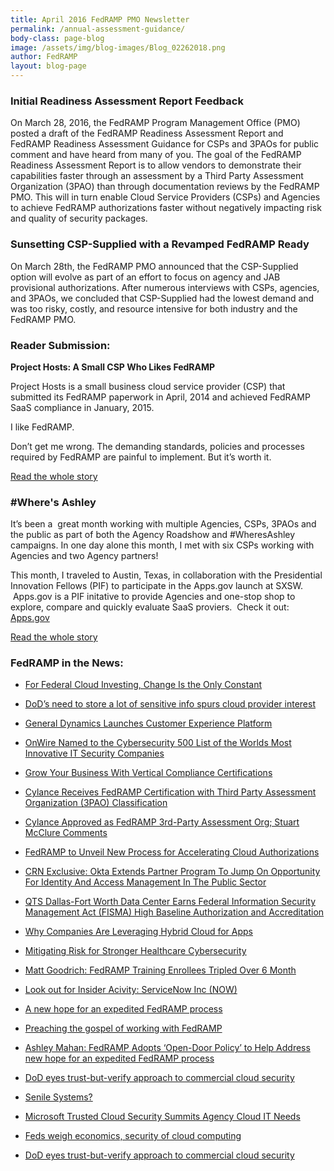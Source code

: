 ```yaml
---
title: April 2016 FedRAMP PMO Newsletter
permalink: /annual-assessment-guidance/
body-class: page-blog
image: /assets/img/blog-images/Blog_02262018.png
author: FedRAMP
layout: blog-page
---
```

### Initial Readiness Assessment Report Feedback

On March 28, 2016, the FedRAMP Program Management Office (PMO) posted a draft of the FedRAMP Readiness Assessment Report and FedRAMP Readiness Assessment Guidance for CSPs and 3PAOs for public comment and have heard from many of you. The goal of the FedRAMP Readiness Assessment Report is to allow vendors to demonstrate their capabilities faster through an assessment by a Third Party Assessment Organization (3PAO) than through documentation reviews by the FedRAMP PMO. This will in turn enable Cloud Service Providers (CSPs) and Agencies to achieve FedRAMP authorizations faster without negatively impacting risk and quality of security packages.

### Sunsetting CSP-Supplied with a Revamped FedRAMP Ready

On March 28th, the FedRAMP PMO announced that the CSP-Supplied option will evolve as part of an effort to focus on agency and JAB provisional authorizations. After numerous interviews with CSPs, agencies, and 3PAOs, we concluded that CSP-Supplied had the lowest demand and was too risky, costly, and resource intensive for both industry and the FedRAMP PMO.

### Reader Submission: 

**Project Hosts: A Small CSP Who Likes FedRAMP**

Project Hosts is a small business cloud service provider (CSP) that submitted its FedRAMP paperwork in April, 2014 and achieved FedRAMP SaaS compliance in January, 2015.

I like FedRAMP.

Don’t get me wrong. The demanding standards, policies and processes required by FedRAMP are painful to implement. But it’s worth it.

[Read the whole story](https://www.fedramp.gov/project-hosts-a-small-csp-who-likes-fedramp/)

### #Where's Ashley

It’s been a  great month working with multiple Agencies, CSPs, 3PAOs and the public as part of both the Agency Roadshow and #WheresAshley campaigns. In one day alone this month, I met with six CSPs working with Agencies and two Agency partners!

This month, I traveled to Austin, Texas, in collaboration with the Presidential Innovation Fellows (PIF) to participate in the Apps.gov launch at SXSW.  Apps.gov is a PIF initative to provide Agencies and one-stop shop to explore, compare and quickly evaluate SaaS proviers.  Check it out: [Apps.gov](https://apps.gov)

[Read the whole story](https://www.fedramp.gov/wheres-ashley/)

### FedRAMP in the News:

* [For Federal Cloud Investing, Change Is the Only Constant](http://www.ecommercetimes.com/story/83191.html)

* [DoD’s need to store a lot of sensitive info spurs cloud provider interest](http://federalnewsradio.com/defense/2016/03/dods-need-store-lot-sensitive-info-spurs-cloud-provider-interest/)

* [General Dynamics Launches Customer Experience Platform](http://www.destinationcrm.com/Articles/CRM-News/CRM-Across-the-Wire/General-Dynamics-Launches-Customer-Experience-Platform-109604.aspx)

* [OnWire Named to the Cybersecurity 500 List of the Worlds Most Innovative IT Security Companies](http://www.consumerelectronicsnet.com/article/OnWire-Named-to-the-Cybersecurity-500-List-of-the-Worlds-Most-Innovative-IT-Security-Companies-4325960)

* [Grow Your Business With Vertical Compliance Certifications](http://talkincloud.com/blog/grow-your-business-vertical-compliance-certifications)

* [Cylance Receives FedRAMP Certification with Third Party Assessment Organization (3PAO) Classification](http://www.prnewswire.com/news-releases/cylance-receives-fedramp-certification-with-third-party-assessment-organization-3pao-classification-300232335.html)

* [Cylance Approved as FedRAMP 3rd-Party Assessment Org; Stuart McClure Comments](http://blog.executivebiz.com/2016/03/cylance-approved-as-fedramp-3rd-party-assessment-org-stuart-mcclure-comments/)

* [FedRAMP to Unveil New Process for Accelerating Cloud Authorizations](http://www.fedtechmagazine.com/article/2016/03/fedramp-unveil-new-process-accelerating-cloud-authorizations)

* [CRN Exclusive: Okta Extends Partner Program To Jump On Opportunity For Identity And Access Management In The Public Sector](http://www.crn.com/news/security/300079973/crn-exclusive-okta-extends-partner-program-to-jump-on-opportunity-for-identity-and-access-management-in-the-public-sector.htm)

* [QTS Dallas-Fort Worth Data Center Earns Federal Information Security Management Act (FISMA) High Baseline Authorization and Accreditation](http://www.prnewswire.com/news-releases/qts-dallas-fort-worth-data-center-earns-federal-information-security-management-act-fisma-high-baseline-authorization-and-accreditation-300233014.html)

* [Why Companies Are Leveraging Hybrid Cloud for Apps](https://appdevelopermagazine.com/3718/2016/3/9/Why-Companies-Are-Leveraging-Hybrid-Cloud-for-Apps/)

* [Mitigating Risk for Stronger Healthcare Cybersecurity](http://healthitsecurity.com/news/mitigating-risk-for-stronger-healthcare-cybersecurity)

* [Matt Goodrich: FedRAMP Training Enrollees Tripled Over 6 Month](http://www.executivegov.com/2016/03/matt-goodrich-fedramp-training-enrollees-tripled-over-6-months/)

* [Look out for Insider Acivity: ServiceNow Inc (NOW)](http://cwruobserver.com/2016/03/11/look-out-for-insider-acivity-servicenow-inc-now/)

* [A new hope for an expedited FedRAMP process](http://govcon.mofo.com/schedule-contracting/new-hope-for-expedited-fedramp-process/)

* [Preaching the gospel of working with FedRAMP](http://www.federaltimes.com/story/government/interview/one-one/2016/04/13/mahan-program-view/82353336/)

* [Ashley Mahan: FedRAMP Adopts ‘Open-Door Policy’ to Help Address new hope for an expedited FedRAMP process](http://www.executivegov.com/2016/04/ashley-mahan-fedramp-adopts-open-door-policy-to-help-address-agency-cloud-it-needs/)

* [DoD eyes trust-but-verify approach to commercial cloud security](http://www.executivegov.com/2016/04/ashley-mahan-fedramp-adopts-open-door-policy-to-help-address-agency-cloud-it-needs/)

* [Senile Systems?](http://www.executivegov.com/2016/04/ashley-mahan-fedramp-adopts-open-door-policy-to-help-address-agency-cloud-it-needs/)

* [Microsoft Trusted Cloud Security Summits Agency Cloud IT Needs](http://www.executivegov.com/2016/04/ashley-mahan-fedramp-adopts-open-door-policy-to-help-address-agency-cloud-it-needs/)

* [Feds weigh economics, security of cloud computing](http://fedscoop.com/economics-of-private-clouds-dont-add-up-say-feds)

* [DoD eyes trust-but-verify approach to commercial cloud security](http://federalnewsradio.com/dod-reporters-notebook-jared-serbu/2016/04/dod-eyes-trust-verify-approach-commercial-cloud-security/)
